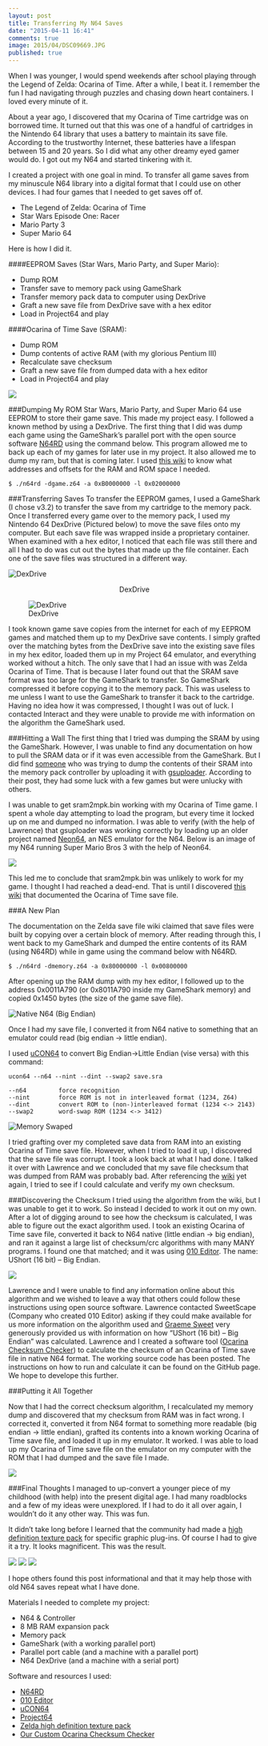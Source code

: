 ```yaml
---
layout: post
title: Transferring My N64 Saves
date: "2015-04-11 16:41"
comments: true
image: 2015/04/DSC09669.JPG
published: true
---
```


<p class="intro"><span class="dropcap">W</span>hen I was younger, I would spend weekends after school playing through the Legend of Zelda: Ocarina of Time. After a while, I beat it. I remember the fun I had navigating through puzzles and chasing down heart containers. I loved every minute of it.
</p>

About a year ago, I discovered that my Ocarina of Time cartridge was on borrowed time. It turned out that this was one of a handful of cartridges in the Nintendo 64 library that uses a battery to maintain its save file. According to the trustworthy Internet, these batteries have a lifespan between 15 and 20 years. So I did what any other dreamy eyed gamer would do. I got out my N64 and started tinkering with it.

I created a project with one goal in mind. To transfer all game saves from my minuscule N64 library into a digital format that I could use on other devices. I had four games that I needed to get saves off of.

- The Legend of Zelda: Ocarina of Time
- Star Wars Episode One: Racer
- Mario Party 3
- Super Mario 64

Here is how I did it.

####EEPROM Saves (Star Wars, Mario Party, and Super Mario):
- Dump ROM
- Transfer save to memory pack using GameShark
- Transfer memory pack data to computer using DexDrive
- Graft a new save file from DexDrive save with a hex editor
- Load in Project64 and play

####Ocarina of Time Save (SRAM):
- Dump ROM
- Dump contents of active RAM (with my glorious Pentium III)
- Recalculate save checksum
- Graft a new save file from dumped data with a hex editor
- Load in Project64 and play

![](/assets/img/2015/04/DSC09658.JPG)

###Dumping My ROM
Star Wars, Mario Party, and Super Mario 64 use EEPROM to store their game save. This made my project easy. I followed a known method by using a DexDrive. The first thing that I did was dump each game using the GameShark’s parallel port with the open source software [N64RD](https://github.com/parasyte/n64rd) using the command below. This program allowed me to back up each of my games for later use in my project. It also allowed me to dump my ram, but that is coming later. I used [this wiki](http://doc.kodewerx.org/hacking_n64.html) to know what addresses and offsets for the RAM and ROM space I needed.

`$ ./n64rd -dgame.z64 -a 0xB0000000 -l 0x02000000`

###Transferring Saves
To transfer the EEPROM games, I used a GameShark (I chose v3.2) to transfer the save from my cartridge to the memory pack. Once I transferred every game over to the memory pack, I used my Nintendo 64 DexDrive (Pictured below) to move the save files onto my computer. But each save file was wrapped inside a proprietary container. When examined with a hex editor, I noticed that each file was still there and all I had to do was cut out the bytes that made up the file container. Each one of the save files was structured in a different way.


![DexDrive](/assets/img/2015/04/DSC09655.JPG)

<center>DexDrive</center>
 <figure>
   <img src="/assets/img/2015/04/DSC09655.JPG" alt="DexDrive">
   <figcaption>DexDrive</figcaption>
</figure>


I took known game save copies from the internet for each of my EEPROM games and matched them up to my DexDrive save contents. I simply grafted over the matching bytes from the DexDrive save into the existing save files in my hex editor, loaded them up in my Project 64 emulator, and everything worked without a hitch. The only save that I had an issue with was Zelda Ocarina of Time. That is because I later found out that the SRAM save format was too large for the GameShark to transfer. So GameShark compressed it before copying it to the memory pack. This was useless to me unless I want to use the GameShark to transfer it back to the cartridge. Having no idea how it was compressed, I thought I was out of luck. I contacted Interact and they were unable to provide me with information on the algorithm the GameShark used.

###Hitting a Wall
The first thing that I tried was dumping the SRAM by using the GameShark. However, I was unable to find any documentation on how to pull the SRAM data or if it was even accessible from the GameShark. But I did find [someone](https://www.assemblergames.com/forums/showthread.php?31850-Dumping-N64-Game-Saves-with-a-Gameshark-with-LPT-access&p=517929&viewfull=1#post517929) who was trying to dump the contents of their SRAM into the memory pack controller by uploading it with [gsuploader](https://github.com/ppcasm/gsuploader). According to their post, they had some luck with a few games but were unlucky with others.

I was unable to get sram2mpk.bin working with my Ocarina of Time game. I spent a whole day attempting to load the program, but every time it locked up on me and dumped no information. I was able to verify (with the help of Lawrence) that gsuploader was working correctly by loading up an older project named [Neon64](https://github.com/mikeryan/n64dev), an NES emulator for the N64. Below is an image of my N64 running Super Mario Bros 3 with the help of Neon64.

![](/assets/img/2015/04/2015-03-21_19.19.01.jpg)

This led me to conclude that sram2mpk.bin was unlikely to work for my game. I thought I had reached a dead-end. That is until I discovered [this wiki](http://wiki.spinout182.com/w/Ocarina_of_Time:_Save_Format) that documented the Ocarina of Time save file.

###A New Plan

The documentation on the Zelda save file wiki claimed that save files were built by copying over a certain block of memory. After reading through this, I went back to my GameShark and dumped the entire contents of its RAM (using N64RD) while in game using the command below with N64RD.

`$ ./n64rd -dmemory.z64 -a 0x80000000 -l 0x00800000`

After opening up the RAM dump with my hex editor, I followed up to the address 0x0011A790 (or 0x8011A790 inside my GameShark memory) and copied 0x1450 bytes (the size of the game save file).

![Native N64 (Big Endian)](/assets/img/2015/04/memoryDump.png)

Once I had my save file, I converted it from N64 native to something that an emulator could read (big endian -> little endian).

I used [uCON64](http://ucon64.sourceforge.net/#ucon64) to convert Big Endian->Little Endian (vise versa) with this command:

`ucon64 --n64 --nint --dint --swap2 save.sra`

    --n64         force recognition
    --nint        force ROM is not in interleaved format (1234, Z64)
    --dint        convert ROM to (non-)interleaved format (1234 <-> 2143)
    --swap2       word-swap ROM (1234 <-> 3412)


![Memory Swaped](/assets/img/2015/04/memoryDumpSwap.png)

I tried grafting over my completed save data from RAM into an existing Ocarina of Time save file. However, when I tried to load it up, I discovered that the save file was corrupt. I took a look back at what I had done. I talked it over with Lawrence and we concluded that my save file checksum that was dumped from RAM was probably bad. After referencing the [wiki](http://wiki.spinout182.com/w/Ocarina_of_Time:_Save_Format) yet again, I tried to see if I could calculate and verify my own checksum.

###Discovering the Checksum
I tried using the algorithm from the wiki, but I was unable to get it to work. So instead I decided to work it out on my own. After a lot of digging around to see how the checksum is calculated, I was able to figure out the exact algorithm used. I took an existing Ocarina of Time save file, converted it back to N64 native (little endian -> big endian), and ran it against a large list of checksum/crc algorithms with many MANY programs. I found one that matched; and it was using [010 Editor](http://www.sweetscape.com/010editor). The name: UShort (16 bit) – Big Endian.

![](/assets/img/2015/04/Checksum.png)

Lawrence and I were unable to find any information online about this algorithm and we wished to leave a way that others could follow these instructions using open source software. Lawrence contacted SweetScape (Company who created 010 Editor) asking if they could make available for us more information on the algorithm used and [Graeme Sweet](http://www.sweetscape.com/companyinfo/) very generously provided us with information on how “UShort (16 bit) – Big Endian” was calculated. Lawrence and I created a software tool ([Ocarina Checksum Checker](https://github.com/Vi1i/OcarinaChecksumChecker)) to calculate the checksum of an Ocarina of Time save file in native N64 format. The working source code has been posted. The instructions on how to run and calculate it can be found on the GitHub page. We hope to develope this further.

###Putting it All Together

Now that I had the correct checksum algorithm, I recalculated my memory dump and discovered that my checksum from RAM was in fact wrong. I corrected it, converted it from N64 format to something more readable (big endian -> little endian), grafted its contents into a known working Ocarina of Time save file, and loaded it up in my emulator. It worked. I was able to load up my Ocarina of Time save file on the emulator on my computer with the ROM that I had dumped and the save file I made.

![](/assets/img/2015/04/DSC09668.JPG)

###Final Thoughts
I managed to up-convert a younger piece of my childhood (with help) into the present digital age. I had many roadblocks and a few of my ideas were unexplored. If I had to do it all over again, I wouldn’t do it any other way. This was fun.

It didn’t take long before I learned that the community had made a [high definition texture pack]( http://www.emutalk.net/threads/51481-Zelda-Ocarina-of-time-Community-Retexture-Project-V6-Development-Topic) for specific graphic plug-ins. Of course I had to give it a try. It looks magnificent. This was the result.

![](/assets/img/2015/04/zelda01.jpg)
![](/assets/img/2015/04/zelda02.jpg)
![](/assets/img/2015/04/zelda03.jpg)

I hope others found this post informational and that it may help those with old N64 saves repeat what I have done.


Materials I needed to complete my project:

- N64 & Controller
- 8 MB RAM expansion pack
- Memory pack
- GameShark (with a working parallel port)
- Parallel port cable (and a machine with a parallel port)
- N64 DexDrive (and a machine with a serial port)

Software and resources I used:

- [N64RD](https://github.com/parasyte/n64rd)
- [010 Editor](http://www.sweetscape.com/010editor/)
- [uCON64](http://ucon64.sourceforge.net/#ucon64)
- [Project64](http://www.pj64-emu.com/downloads/project64/binaries/)
- [Zelda high definition texture pack]( http://www.emutalk.net/threads/51481-Zelda-Ocarina-of-time-Community-Retexture-Project-V6-Development-Topic)
- [Our Custom Ocarina Checksum Checker](https://github.com/Vi1i/OcarinaChecksumChecker)

